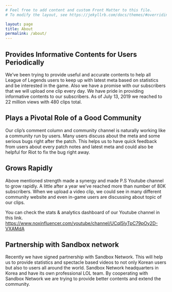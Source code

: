 ```yaml
---
# Feel free to add content and custom Front Matter to this file.
# To modify the layout, see https://jekyllrb.com/docs/themes/#overriding-theme-defaults

layout: page
title: About
permalink: /about/
---
```


## Provides Informative Contents for Users Periodically
<!-- 
우리는 데이터에 기반해서 모든 롤 유저들이 쉽게 메타를 따라가고 흥미를 느낄 수 있도록 정확하고 유용한 컨텐츠를 제공하려고 노력해왔다. 또한 1일 1개 이상의 영상을 올리기로 한 구독자와의 약속을 계속 지키고 있다. 우리는 이런 informative 컨텐츠를 꾸준히 올리고 있다는 점에 자부심을 갖고 있다. 실제로 2019년 7월 13일 기준 유튜브 채널 2천2백만뷰를 달성하였으며, 총 480개의 영상이 업로드되었다.  -->

We’ve been trying to provide useful and accurate contents to help all League of Legends users to keep up with latest meta based on statistics and be interested in the game. Also we have a promise with our subscribers that we will upload one clip every day. We have pride in providing informative contents to our subscribers. As of July 13, 2019 we reached to 22 million views with 480 clips total. 

## Plays a Pivotal Role of a Good Community

<!-- 덕분에 자연스럽게 커뮤니티 역할을 하게되고 2주마다 있는 패치마다, 그리고 새로운 메타가 나타날 때 마다 유저들이 유튜브 영상의 comment 란, 그리고 community channel 에서 특정 주제에 대해 토론의 장을 펼친다. 덕분에 패치 이후 초기에 나타나는 심각한 버그들을 빠르게 제보받을 수 있고, 이는 라이엇에게도 놓쳤던 버그들을 빠르게 수습할 수 있도록 도와주는 긍정적 효과를 가져오고 있다. -->

Our clip’s comment column and community channel is naturally working like a community run by users. Many users discuss about the meta and some serious bugs right after the patch. This helps us to have quick feedback from users about every patch notes and latest meta and could also be helpful for Riot to fix the bug right away.

## Grows Rapidly
<!-- 
위의 두 장점이 시너지를 일으켜서 P.S 유튜브 채널은 급격하게 성장할 수 있었다. 채널 개설 1년이 좀 넘은 시점에 구독자 8만명을 기록하였고, 영상을 오릴때마다 다수의 커뮤니티 뿐만 아니라 인게임에서도 자연스럽게 영상의 주제에 관하여 토론하는 모습을 볼 수 있다.  -->

Above mentioned strength made a synergy and made P.S Youtube channel to grow rapidly. A little after a year we’ve reached more than number of 80K subscribers. When we upload a video clip, we could see in many different community website and even in-game users are discussing about topic of our clips.

You can check the stats & analytics dashboard of our Youtube channel in this link. 
https://www.noxinfluencer.com/youtube/channel/UCqI5lyTpC79pOy2D-VXAMdA


## Partnership with Sandbox network
<!-- 최근에는 한국의 Sandbox Network 와 파트너십을 체결하여 한국 뿐만아니라 전세계의 롤 유저들에게 통계, 관전 기반의 롤 정보 영상을 공유할 것이다. 또한 sandbox network 는 한국 내 샌드박스 게이밍으로 lol 팀을 운영하고 있을정도로 LoL 에 관심이 많으며 서로의 장점을 살려 더 나은 컨텐츠, 커뮤니티로 확장할 수 있도록 노력을 하고 있다.  -->

Recently we have signed partnership with Sandbox Network. This will help us to provide statistics and spectacle based videos to not only Korean users but also to users all around the world. Sandbox Network headquarters in Korea and have its own professional LOL team. By cooperating with Sandbox Network we are trying to provide better contents and extend the community.